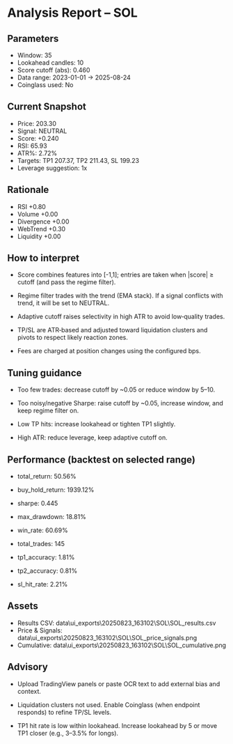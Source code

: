 
# Analysis Report – SOL

## Parameters
- Window: 35
- Lookahead candles: 10
- Score cutoff (abs): 0.460
- Data range: 2023-01-01 → 2025-08-24
- Coinglass used: No

## Current Snapshot
- Price: 203.30
- Signal: NEUTRAL
- Score: +0.240
- RSI: 65.93
- ATR%: 2.72%
- Targets: TP1 207.37, TP2 211.43, SL 199.23
- Leverage suggestion: 1x

## Rationale
- RSI +0.80
- Volume +0.00
- Divergence +0.00
- WebTrend +0.30
- Liquidity +0.00

## How to interpret
- Score combines features into [-1,1]; entries are taken when |score| ≥ cutoff (and pass the regime filter).

- Regime filter trades with the trend (EMA stack). If a signal conflicts with trend, it will be set to NEUTRAL.

- Adaptive cutoff raises selectivity in high ATR to avoid low‑quality trades.

- TP/SL are ATR‑based and adjusted toward liquidation clusters and pivots to respect likely reaction zones.

- Fees are charged at position changes using the configured bps.

## Tuning guidance
- Too few trades: decrease cutoff by ~0.05 or reduce window by 5–10.

- Too noisy/negative Sharpe: raise cutoff by ~0.05, increase window, and keep regime filter on.

- Low TP hits: increase lookahead or tighten TP1 slightly.

- High ATR: reduce leverage, keep adaptive cutoff on.

## Performance (backtest on selected range)
- total_return: 50.56%
- buy_hold_return: 1939.12%
- sharpe: 0.445
- max_drawdown: 18.81%
- win_rate: 60.69%
- total_trades: 145
- tp1_accuracy: 1.81%
- tp2_accuracy: 0.81%
- sl_hit_rate: 2.21%

## Assets
- Results CSV: data\ui_exports\20250823_163102\SOL\SOL_results.csv
- Price & Signals: data\ui_exports\20250823_163102\SOL\SOL_price_signals.png
- Cumulative: data\ui_exports\20250823_163102\SOL\SOL_cumulative.png

## Advisory
- Upload TradingView panels or paste OCR text to add external bias and context.
- Liquidation clusters not used. Enable Coinglass (when endpoint responds) to refine TP/SL levels.
- TP1 hit rate is low within lookahead. Increase lookahead by 5 or move TP1 closer (e.g., 3–3.5% for longs).
